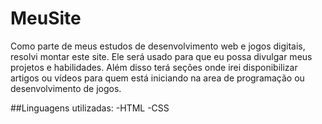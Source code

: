 # MeuSite

Como parte de meus estudos de desenvolvimento web e jogos digitais, resolvi montar este site. Ele será usado para que eu possa divulgar meus projetos e habilidades.
Além disso terá seções onde irei disponibilizar artigos ou vídeos para quem está iniciando na area de programação ou desenvolvimento de jogos.

##Linguagens utilizadas:
-HTML
-CSS
